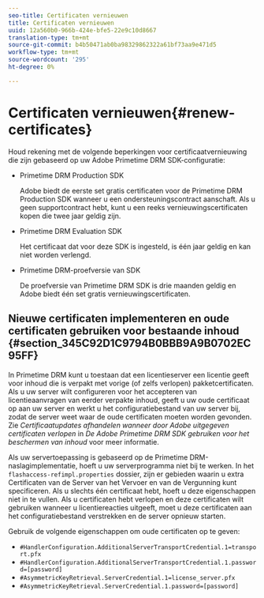 ```yaml
---
seo-title: Certificaten vernieuwen
title: Certificaten vernieuwen
uuid: 12a560b0-966b-424e-bfe5-22e9c10d8667
translation-type: tm+mt
source-git-commit: b4b50471ab0ba98329862322a61bf73aa9e471d5
workflow-type: tm+mt
source-wordcount: '295'
ht-degree: 0%

---
```



# Certificaten vernieuwen{#renew-certificates}

Houd rekening met de volgende beperkingen voor certificaatvernieuwing die zijn gebaseerd op uw Adobe Primetime DRM SDK-configuratie:

* Primetime DRM Production SDK

   Adobe biedt de eerste set gratis certificaten voor de Primetime DRM Production SDK wanneer u een ondersteuningscontract aanschaft. Als u geen supportcontract hebt, kunt u een reeks vernieuwingscertificaten kopen die twee jaar geldig zijn.
* Primetime DRM Evaluation SDK

   Het certificaat dat voor deze SDK is ingesteld, is één jaar geldig en kan niet worden verlengd.
* Primetime DRM-proefversie van SDK

   De proefversie van Primetime DRM SDK is drie maanden geldig en Adobe biedt één set gratis vernieuwingscertificaten.

## Nieuwe certificaten implementeren en oude certificaten gebruiken voor bestaande inhoud {#section_345C92D1C9794B0BBB9A9B0702EC95FF}

In Primetime DRM kunt u toestaan dat een licentieserver een licentie geeft voor inhoud die is verpakt met vorige (of zelfs verlopen) pakketcertificaten. Als u uw server wilt configureren voor het accepteren van licentieaanvragen van eerder verpakte inhoud, geeft u uw oude certificaat op aan uw server en werkt u het configuratiebestand van uw server bij, zodat de server weet waar de oude certificaten moeten worden gevonden. Zie *Certificaatupdates afhandelen wanneer door Adobe uitgegeven certificaten verlopen* in *De Adobe Primetime DRM SDK gebruiken voor het beschermen van inhoud* voor meer informatie.

Als uw servertoepassing is gebaseerd op de Primetime DRM-naslagimplementatie, hoeft u uw serverprogramma niet bij te werken. In het `flashaccess-refimpl.properties` dossier, zijn er gebieden waarin u extra Certificaten van de Server van het Vervoer en van de Vergunning kunt specificeren. Als u slechts één certificaat hebt, hoeft u deze eigenschappen niet in te vullen. Als u certificaten hebt verlopen en deze certificaten wilt gebruiken wanneer u licentiereacties uitgeeft, moet u deze certificaten aan het configuratiebestand verstrekken en de server opnieuw starten.

Gebruik de volgende eigenschappen om oude certificaten op te geven:

* `#HandlerConfiguration.AdditionalServerTransportCredential.1=transport.pfx`
* `#HandlerConfiguration.AdditionalServerTransportCredential.1.password=[password]`
* `#AsymmetricKeyRetrieval.ServerCredential.1=license_server.pfx`
* `#AsymmetricKeyRetrieval.ServerCredential.1.password=[password]`

